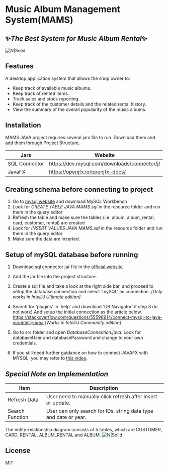 # Music Album Management System(MAMS)
## ✨_The Best System for Music Album Rental_✨
![N|Solid](https://imgur.com/SfsSWqz.png)

## Features
A desktop application system that allows the shop owner to:
- Keep track of available music albums.
- Keep track of rented items.
- Track sales and stock reporting.
- Keep track of the customer details and the related rental history.
- View the summary of the overall popularity of the music albums.

## Installation

MAMS JAVA project requires several jars file to run.
Download them and add them through Project Structure.

| Jars | Website |
| ------ | ------ |
| SQL Connector | https://dev.mysql.com/downloads/connector/j/ |
| JavaFX | https://openjfx.io/openjfx-docs/ |

## Creating schema before connecting to project
1. Go to [mysql website](https://www.mysql.com/products/workbench/) and download MySQL Workbench
2. Look for *CREATE TABLE JAVA MAMS.sql* in the resource folder and run them in the query editor
3. Refresh the table and make sure the tables (i.e. album, album_rental, card, customer, rental) are created
4. Look for *INSERT VALUES JAVA MAMS.sql* in the resource folder and run them in the query editor
5. Make sure the data are inserted. 

## Setup of mySQL database before running
1. Download sql connector jar file in the [official website](https://dev.mysql.com/downloads/connector/j/).

2. Add the jar file into the project structure.

3. Create a sql file and take a look at the right side bar, and proceed to setup the database connection and select 'mySQL' as connection.
_[Only works in IntelliJ Ultimate edition]_

4. Search for 'plugins' in 'help' and download 'DB Navigator' if step 3  do not work)
And setup the initial connection as the article below.
https://stackoverflow.com/questions/55598914/connect-mysql-to-java-via-intellij-idea
_[Works in IntelliJ Community edition]_

5. Go to src folder and open _DatabaseConnection.java_. Look for databaseUser and databasePassword and change to your own credentials.

6. If you still need further guidance on how to connect JAVAFX with MYSQL, you may refer to [this video](https://www.youtube.com/watch?v=whhSR0wlWQY&t=479s).
## _Special Note on Implementation_

| Item | Description |
| ------ | ------ |
| Refresh Data | User need to manually click refresh after insert or update. |
| Search Function | User can only search for IDs, string data type and date or year. |


The entity-relationship diagram consists of 5 tables, which are CUSTOMER, CARD, RENTAL, ALBUM_RENTAL and ALBUM. 
![N|Solid](https://i.imgur.com/grb7yTQ.jpg)

## License

MIT
